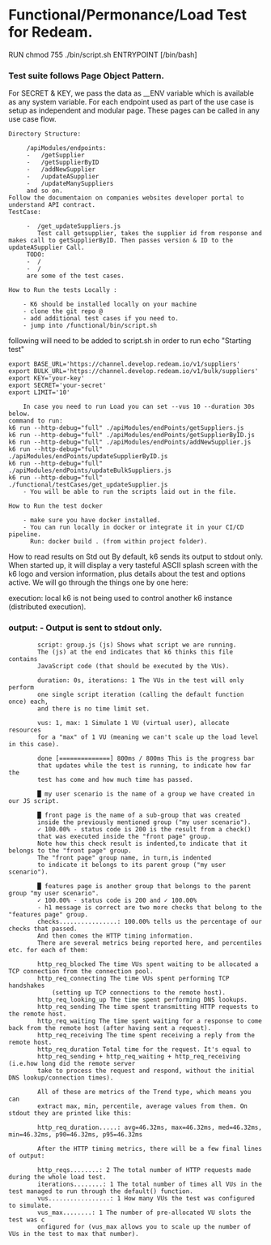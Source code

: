 # Functional/Permonance/Load Test for Redeam.

RUN chmod 755 ./bin/script.sh
ENTRYPOINT [/bin/bash]
### Test suite follows Page Object Pattern.
For SECRET & KEY, we pass the data as __ENV variable which is available as any system variable.
For each endpoint used as part of the use case is setup as independent and modular page.
These pages can be called in any use case flow.

    Directory Structure:

         /apiModules/endpoints: 
         -   /getSupplier
         -   /getSupplierByID
         -   /addNewSupplier
         -   /updateASupplier
         -   /updateManySuppliers
         and so on.
    Follow the documentaion on companies websites developer portal to understand API contract.
    TestCase:

         -  /get_updateSuppliers.js
            Test call getsupplier, takes the supplier id from response and makes call to getSupplierByID. Then passes version & ID to the updateASupplier Call.
         TODO:
         -  /
         -  /
         are some of the test cases.

    How to Run the tests Locally :

        - K6 should be installed locally on your machine
        - clone the git repo @ 
        - add additional test cases if you need to.
        - jump into /functional/bin/script.sh
 following will need to be added to script.sh in order to run
            echo "Starting test"


    export BASE_URL='https://channel.develop.redeam.io/v1/suppliers'
    export BULK_URL='https://channel.develop.redeam.io/v1/bulk/suppliers'
    export KEY='your-key'
    export SECRET='your-secret'
    export LIMIT='10'

        In case you need to run Load you can set --vus 10 --duration 30s  below.
    command to run: 
    k6 run --http-debug="full" ./apiModules/endPoints/getSuppliers.js
    k6 run --http-debug="full" ./apiModules/endPoints/getSupplierByID.js
    k6 run --http-debug="full" ./apiModules/endPoints/addNewSupplier.js
    k6 run --http-debug="full" ./apiModules/endPoints/updateSupplierByID.js
    k6 run --http-debug="full" ./apiModules/endPoints/updateBulkSuppliers.js
    k6 run --http-debug="full" ./functional/testCases/get_updateSupplier.js
        - You will be able to run the scripts laid out in the file.

    How to Run the test docker 

        - make sure you have docker installed.
        - You can run locally in docker or integrate it in your CI/CD      pipeline.
          Run: docker build . (from within project folder).
How to read results on Std out
By default, k6 sends its output to stdout only. When started up,
it will display a very tasteful ASCII splash screen with the k6 logo and version information, 
plus details about the test and options active. We will go through the things one by one here:

execution: local k6 is not being used to control another k6 instance (distributed execution).
            
### output: - Output is sent to stdout only.
            script: group.js (js) Shows what script we are running. 
            The (js) at the end indicates that k6 thinks this file contains 
            JavaScript code (that should be executed by the VUs).

            duration: 0s, iterations: 1 The VUs in the test will only perform 
            one single script iteration (calling the default function once) each, 
            and there is no time limit set.

            vus: 1, max: 1 Simulate 1 VU (virtual user), allocate resources 
            for a "max" of 1 VU (meaning we can't scale up the load level in this case).

            done [==============] 800ms / 800ms This is the progress bar 
            that updates while the test is running, to indicate how far the 
            test has come and how much time has passed.

            █ my user scenario is the name of a group we have created in our JS script.

            █ front page is the name of a sub-group that was created 
            inside the previously mentioned group ("my user scenario").
            ✓ 100.00% - status code is 200 is the result from a check() 
            that was executed inside the "front page" group. 
            Note how this check result is indented,to indicate that it belongs to the "front page" group. 
            The "front page" group name, in turn,is indented 
            to indicate it belongs to its parent group ("my user scenario").

            █ features page is another group that belongs to the parent group "my user scenario".
            ✓ 100.00% - status code is 200 and ✓ 100.00% 
            - h1 message is correct are two more checks that belong to the "features page" group.
            checks................: 100.00% tells us the percentage of our checks that passed.
            And then comes the HTTP timing information. 
            There are several metrics being reported here, and percentiles etc. for each of them:

            http_req_blocked The time VUs spent waiting to be allocated a TCP connection from the connection pool.
            http_req_connecting The time VUs spent performing TCP handshakes 
                (setting up TCP connections to the remote host).
            http_req_looking_up The time spent performing DNS lookups.
            http_req_sending The time spent transmitting HTTP requests to the remote host.
            http_req_waiting The time spent waiting for a response to come back from the remote host (after having sent a request).
            http_req_receiving The time spent receiving a reply from the remote host.
            http_req_duration Total time for the request. It's equal to 
            http_req_sending + http_req_waiting + http_req_receiving (i.e.how long did the remote server 
            take to process the request and respond, without the initial DNS lookup/connection times).

            All of these are metrics of the Trend type, which means you can 
            extract max, min, percentile, average values from them. On stdout they are printed like this:

            http_req_duration.....: avg=46.32ms, max=46.32ms, med=46.32ms, min=46.32ms, p90=46.32ms, p95=46.32ms

            After the HTTP timing metrics, there will be a few final lines of output:

            http_reqs........: 2 The total number of HTTP requests made during the whole load test.
            iterations........: 1 The total number of times all VUs in the test managed to run through the default() function.
            vus.................: 1 How many VUs the test was configured to simulate.
            vus_max........: 1 The number of pre-allocated VU slots the test was c
            onfigured for (vus_max allows you to scale up the number of VUs in the test to max that number).
